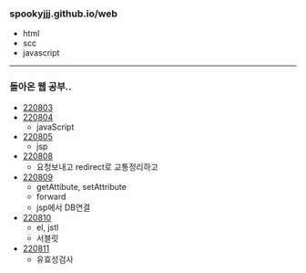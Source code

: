 ### spookyjjj.github.io/web
- html
- scc
- javascript
----
### 돌아온 웹 공부..
- [220803](./web정리/220803.md)
- [220804](./web정리/220804.md)
  - javaScript
- [220805](./web정리/220805.md)
  - jsp
- [220808](./web정리/220808.md)
  -  요청보내고 redirect로 교통정리하고
- [220809](./web정리/220809.md)
  - getAttibute, setAttribute
  - forward
  - jsp에서 DB연결
- [220810](./web정리/220809.md)
  - el, jstl
  - 서블릿
- [220811](./web정리/220809.md)
  - 유효성검사
